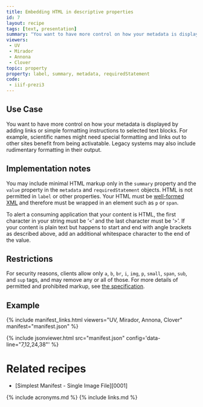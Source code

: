 ```yaml
---
title: Embedding HTML in descriptive properties
id: 7
layout: recipe
tags: [text, presentation]
summary: "You want to have more control on how your metadata is displayed. For example scientific names, and also links out to other sites. Also legacy systems that might include things like italic tags."
viewers:
 - UV
 - Mirador  
 - Annona
 - Clover
topic: property
property: label, summary, metadata, requiredStatement
code:
 - iiif-prezi3
---
```


## Use Case

You want to have more control on how your metadata is displayed by adding links or simple formatting instructions to selected text blocks. For example, scientific names might need special formatting and links out to other sites benefit from being activatable. Legacy systems may also include rudimentary formatting in their output.

## Implementation notes

You may include minimal HTML markup only in the `summary` property and the `value` property in the `metadata` and `requiredStatement` objects. HTML is not permitted in `label` or other properties. Your HTML must be [well-formed XML](https://validator.w3.org/) and therefore must be wrapped in an element such as `p` or `span`.

To alert a consuming application that your content is HTML, the first character in your string must be ‘<’ and the last character must be ‘>’. If your content is plain text but happens to start and end with angle brackets as described above, add an additional whitespace character to the end of the value.

## Restrictions

For security reasons, clients allow only `a`, `b`, `br`, `i`, `img`, `p`, `small`, `span`, `sub`, and `sup` tags, and may remove any or all of those. For more details of permitted and prohibited markup, see [the specification](https://iiif.io/api/presentation/3.0/#45-html-markup-in-property-values).

## Example

{% include manifest_links.html viewers="UV, Mirador, Annona, Clover" manifest="manifest.json" %}

{% include jsonviewer.html src="manifest.json" config='data-line="7,12,24,38"' %}

# Related recipes

* [Simplest Manifest - Single Image File][0001]

{% include acronyms.md %}
{% include links.md %}
